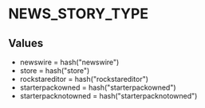 # NEWS_STORY_TYPE

## Values
* newswire = hash("newswire")
* store = hash("store")
* rockstareditor = hash("rockstareditor")
* starterpackowned = hash("starterpackowned")
* starterpacknotowned = hash("starterpacknotowned")